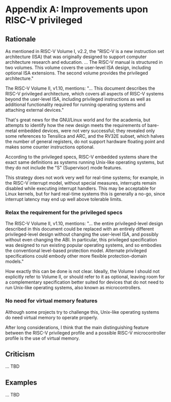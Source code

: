 # Appendix A: Improvements upon RISC-V privileged

## Rationale

As mentioned in RISC-V Volume I, v2.2, the "RISC-V is a new instruction set architecture (ISA) that was originally designed to support computer architecture research and education. ... The RISC-V manual is structured in two volumes. This volume covers the user-level ISA design, including optional ISA extensions. The second volume provides the privileged architecture."

The RISC-V Volume II, v1.10, mentions: "... This document describes the RISC-V privileged architecture, which covers all aspects of RISC-V systems beyond the user-level ISA, including privileged instructions as well as additional functionality required for running operating systems and attaching external devices."

That's great news for the GNU/Linux world and for the academia, but attempts to identify how the new design meets the requirements of bare-metal embedded devices, were not very successful; they revealed only some references to Tensilica and ARC, and the RV32E subset, which halves the number of general registers, do not support hardware floating point and makes some counter instructions optional.

According to the privileged specs, RISC-V embedded systems share the exact same definitions as systems running Unix-like operating systems, but they do not include the "S" (Supervisor) mode features.

This strategy does not work very well for real-time systems; for example, in the RISC-V interrupt model, without special measures, interrupts remain disabled while executing interrupt handlers. This may be acceptable for Linux kernels, but for hard real-time systems this is generally a no-go, since interrupt latency may end up well above tolerable limits.

### Relax the requirement for the privileged specs

The RISC-V Volume II, v1.10, mentions: "... the entire privileged-level design described in this document could be replaced with an entirely different privileged-level design without changing the user-level ISA, and possibly without even changing the ABI. In particular, this privileged specification was designed to run existing popular operating systems, and so embodies the conventional level-based protection model. Alternate privileged specifications could embody other more flexible protection-domain models."

How exactly this can be done is not clear. Ideally, the Volume I should not explicitly refer to Volume II, or should refer to it as optional, leaving room for a complementary specification better suited for devices that do not need to run Unix-like operating systems, also known as microcontrollers.

### No need for virtual memory features

Although some projects try to challenge this, Unix-like operating systems do need virtual memory to operate properly.

After long considerations, I think that the main distinguishing feature between the RISC-V privileged profile and a possible RISC-V microcontroller profile is the use of virtual memory. 

## Criticism

... TBD

## Examples

... TBD
